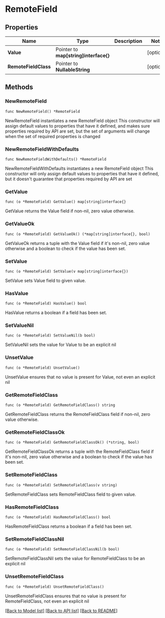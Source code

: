 # RemoteField

## Properties

Name | Type | Description | Notes
------------ | ------------- | ------------- | -------------
**Value** | Pointer to **map[string]interface{}** |  | [optional] 
**RemoteFieldClass** | Pointer to **NullableString** |  | [optional] 

## Methods

### NewRemoteField

`func NewRemoteField() *RemoteField`

NewRemoteField instantiates a new RemoteField object
This constructor will assign default values to properties that have it defined,
and makes sure properties required by API are set, but the set of arguments
will change when the set of required properties is changed

### NewRemoteFieldWithDefaults

`func NewRemoteFieldWithDefaults() *RemoteField`

NewRemoteFieldWithDefaults instantiates a new RemoteField object
This constructor will only assign default values to properties that have it defined,
but it doesn't guarantee that properties required by API are set

### GetValue

`func (o *RemoteField) GetValue() map[string]interface{}`

GetValue returns the Value field if non-nil, zero value otherwise.

### GetValueOk

`func (o *RemoteField) GetValueOk() (*map[string]interface{}, bool)`

GetValueOk returns a tuple with the Value field if it's non-nil, zero value otherwise
and a boolean to check if the value has been set.

### SetValue

`func (o *RemoteField) SetValue(v map[string]interface{})`

SetValue sets Value field to given value.

### HasValue

`func (o *RemoteField) HasValue() bool`

HasValue returns a boolean if a field has been set.

### SetValueNil

`func (o *RemoteField) SetValueNil(b bool)`

 SetValueNil sets the value for Value to be an explicit nil

### UnsetValue
`func (o *RemoteField) UnsetValue()`

UnsetValue ensures that no value is present for Value, not even an explicit nil
### GetRemoteFieldClass

`func (o *RemoteField) GetRemoteFieldClass() string`

GetRemoteFieldClass returns the RemoteFieldClass field if non-nil, zero value otherwise.

### GetRemoteFieldClassOk

`func (o *RemoteField) GetRemoteFieldClassOk() (*string, bool)`

GetRemoteFieldClassOk returns a tuple with the RemoteFieldClass field if it's non-nil, zero value otherwise
and a boolean to check if the value has been set.

### SetRemoteFieldClass

`func (o *RemoteField) SetRemoteFieldClass(v string)`

SetRemoteFieldClass sets RemoteFieldClass field to given value.

### HasRemoteFieldClass

`func (o *RemoteField) HasRemoteFieldClass() bool`

HasRemoteFieldClass returns a boolean if a field has been set.

### SetRemoteFieldClassNil

`func (o *RemoteField) SetRemoteFieldClassNil(b bool)`

 SetRemoteFieldClassNil sets the value for RemoteFieldClass to be an explicit nil

### UnsetRemoteFieldClass
`func (o *RemoteField) UnsetRemoteFieldClass()`

UnsetRemoteFieldClass ensures that no value is present for RemoteFieldClass, not even an explicit nil

[[Back to Model list]](../README.md#documentation-for-models) [[Back to API list]](../README.md#documentation-for-api-endpoints) [[Back to README]](../README.md)


